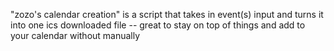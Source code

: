 "zozo's calendar creation" is a script that takes in event(s) input and turns it into one ics downloaded file -- great to stay on top of things and add to your calendar without manually 
